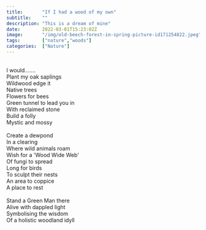 ```yaml
---
title:       "If I had a wood of my own"
subtitle:    ""
description: "This is a dream of mine"
date:        2022-03-01T15:23:02Z
image:       "/img/old-beech-forest-in-spring-picture-id171254822.jpeg"
tags:        ["nature","woods"]
categories:  ["Nature"]
---
```

<br>I would.......
<br>Plant my oak saplings
<br>Wildwood edge it
<br>Native trees
<br>Flowers for bees
<br>Green tunnel to lead you in
<br>With reclaimed stone
<br>Build a folly
<br>Mystic and mossy
<br>
<br>Create a dewpond
<br>In a clearing
<br>Where wild animals roam
<br>Wish for a 'Wood Wide Web'
<br>Of fungi to spread
<br>Long for birds
<br>To sculpt their nests
<br>An area to coppice
<br>A place to rest
<br>
<br>Stand a Green Man there
<br>Alive with dappled light
<br>Symbolising the wisdom
<br>Of a holistic woodland idyll 